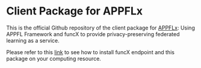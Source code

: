 # Client Package for APPFLx

This is the official Github repository of the client package for [APPFLx](https://appflx.link): Using APPFL Framework and funcX to provide privacy-preserving federated learning as a service.

Please refer to this [link](https://ppflaas.readthedocs.io/en/latest/installation/index.html) to see how to install funcX endpoint and this package on your computing resource.